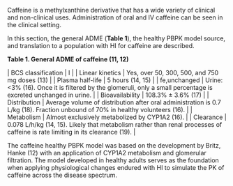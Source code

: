 Caffeine is a methylxanthine derivative that has a wide variety of clinical and non-clinical uses. Administration of oral and IV caffeine can be seen in the clinical setting.

In this section, the general ADME (**Table 1**), the healthy PBPK model source, and translation to a population with HI for caffeine are described.

**Table 1. General ADME of caffeine (11, 12)**

| BCS classification | I |
| Linear kinetics    | Yes, over 50, 300, 500, and 750 mg doses (13) |
| Plasma half-life   | 5 hours (14, 15) |
| fe,unchanged       | Urine: <3% (16). Once it is filtered by the glomeruli, only a small percentage is excreted unchanged in urine. |
| Bioavailability    | 108.3% ± 3.6% (17) |
| Distribution       | Average volume of distribution after oral administration is 0.7 L/kg (18). Fraction unbound of 70% in healthy volunteers (16). |
| Metabolism         | Almost exclusively metabolized by CYP1A2 (16). |
| Clearance          | 0.078 L/h/kg (14, 15). Likely that metabolism rather than renal processes of caffeine is rate limiting in its clearance (19). |

The caffeine healthy PBPK model was based on the development by Britz, Hanke (12) with an application of CYP1A2 metabolism and glomerular filtration. The model developed in healthy adults serves as the foundation when applying physiological changes endured with HI to simulate the PK of caffeine across the disease spectrum.